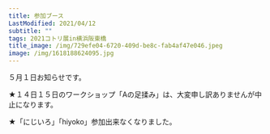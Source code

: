 ```yaml
---
title: 参加ブース
LastModified: 2021/04/12
subtitle: ""
tags: 2021コトリ展in横浜阪東橋
title_image: /img/729efe04-6720-409d-be8c-fab4af47e046.jpeg
image: /img/1618188624095.jpg
---
```

５月１日お知らせです。

★１４日１５日のワークショップ「Aの足揉み」は、大変申し訳ありませんが中止になります。

★「にじいろ」「hiyoko」参加出来なくなりました。